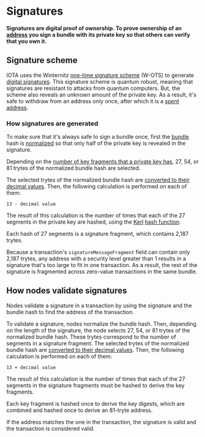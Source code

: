 # Signatures

**Signatures are digital proof of ownership. To prove ownership of an [address](../clients/addresses.md) you sign a bundle with its private key so that others can verify that you own it.**

## Signature scheme

IOTA uses the Winternitz [one-time signature scheme](https://en.wikipedia.org/wiki/Hash-based_cryptography#One-time_signature_schemes) (W-OTS) to generate [digital signatures](https://en.wikipedia.org/wiki/Digital_signature). This signature scheme is quantum robust, meaning that signatures are resistant to attacks from quantum computers. But, the scheme also reveals an unknown amount of the private key. As a result, it's safe to withdraw from an address only once, after which it is a [spent address](../clients/addresses.md#spent-addresses).

### How signatures are generated

To make sure that it's always safe to sign a bundle once, first the [bundle](../transactions/bundles.md) hash is [normalized](https://en.wikipedia.org/wiki/Canonical_form#Computing) so that only half of the private key is revealed in the signature.

Depending on the [number of key fragments that a private key has](../clients/addresses.md#how-addresses-are-generated), 27, 54, or 81 trytes of the normalized bundle hash are selected.

The selected trytes of the normalized bundle hash are [converted to their decimal values](../introduction/ternary.md#tryte-encoding). Then, the following calculation is performed on each of them:

```
13 - decimal value
```

The result of this calculation is the number of times that each of the 27 segments in the private key are hashed, using the [Kerl](https://github.com/iotaledger/kerl) [hash function](https://en.wikipedia.org/wiki/Hash_function).

Each hash of 27 segments is a signature fragment, which contains 2,187 trytes.

Because a transaction's `signatureMessageFragment` field can contain only 2,187 trytes, any address with a security level greater than 1 results in a signature that's too large to fit in one transaction. As a result, the rest of the signature is fragmented across zero-value transactions in the same bundle.

## How nodes validate signatures

Nodes validate a signature in a transaction by using the signature and the bundle hash to find the address of the transaction.

To validate a signature, nodes normalize the bundle hash. Then, depending on the length of the signature, the node selects 27, 54, or 81 trytes of the normalized bundle hash. These trytes correspond to the number of segments in a signature fragment. The selected trytes of the normalized bundle hash are [converted to their decimal values](../introduction/ternary.md#tryte-encoding). Then, the following calculation is performed on each of them:

```
13 + decimal value
```

The result of this calculation is the number of times that each of the 27 segments in the signature fragments must be hashed to derive the key fragments.

Each key fragment is hashed once to derive the key digests, which are combined and hashed once to derive an 81-tryte address.

If the address matches the one in the transaction, the signature is valid and the transaction is considered valid.